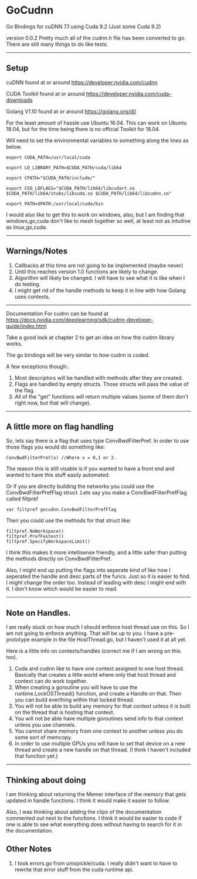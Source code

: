 # GoCudnn
Go Bindings for cuDNN 7.1 using Cuda 9.2 (Just some Cuda 9.2)

version 0.0.2 Pretty much all of the cudnn.h file has been converted to go.  There are still many things to do like tests.

---

## Setup

cuDNN found at or around https://developer.nvidia.com/cudnn

CUDA Toolkit found at or around https://developer.nvidia.com/cuda-downloads

Golang V1.10 found at or around  https://golang.org/dl/


For the least amount of hassle use Ubuntu 16.04.  This can work on Ubuntu 18.04, but for the time being there is no official Toolkit for 18.04.


Will need to set the environmental variables to something along the lines as below.  

```
export CUDA_PATH=/usr/local/cuda

export LD_LIBRARY_PATH=$CUDA_PATH/cuda/lib64

export CPATH="$CUDA_PATH/include/"

export CGO_LDFLAGS="$CUDA_PATH/lib64/libcudart.so $CUDA_PATH/lib64/stubs/libcuda.so $CUDA_PATH/lib64/libcudnn.so"

export PATH=$PATH:/usr/local/cuda/bin
```

I would also like to get this to work on windows, also, but I am finding that windows,go,cuda don't like to mesh together so well, at least not as intuitive as linux,go,cuda.


---

## Warnings/Notes


1. Callbacks at this time are not going to be implemented (maybe never)
2. Until this reaches version 1.0 functions are likely to change.  
3. Algorithm will likely be changed.  I will have to see what it is like when I do testing. 
4. I might get rid of the handle methods to keep it in line with how Golang uses contexts. 

---

Documentation For cudnn can be found at https://docs.nvidia.com/deeplearning/sdk/cudnn-developer-guide/index.html

Take a good look at chapter 2 to get an idea on how the cudnn library works.

The go bindings will be very similar to how cudnn is coded.

A few exceptions though:.  
1. Most descriptors will be handled with methods after they are created.
2. Flags are handled by empty structs. Those structs will pass the value of the flag.  
3. All of the "get" functions will return multiple values (some of them don't right now, but that will change).

---

## A little more on flag handling
So, lets say there is a flag that uses type ConvBwdFilterPref. In order to use those flags you would do something like:
```
ConvBwdFilterPref(x) //Where x = 0,1 or 2.
``` 
The reason this is still visable is if you wanted to have a front end and wanted to have this stuff easily automated. 


Or if you are directly building the networks you could use the ConvBwdFilterPrefFlag struct. 
Lets say you make a ConvBwdFilterPrefFlag called  filtpref 
```
var filtpref gocudnn.ConvBwdFilterPrefFlag
``` 
Then you could use the methods for that struct like:
```
filtpref.NoWorkspace()
filtpref.PrefFastest()
filtpref.SpecifyWorkspaceLimit()
```
I think this makes it more intellisense friendly, and a little safer than putting the methods directly on ConvBwdFilterPref.

Also, I might end up putting the flags into seperate kind of like how I seperated the handle and desc parts of the funcs.  Just so it is easier to find. I might change the order too.  Instead of leading with desc I might end with it.  I don't know which would be easier to read. 

---

## Note on Handles.  
I am really stuck on how much I should enforce host thread use on this. So I am not going to enforce anything. That will be up to you.  I have a pre-prototype example in the file HostThread.go, but I haven't used it at all yet.  

Here is a little info on contexts/handles (correct me if I am wrong on this too).  
1. Cuda and cudnn like to have one context assigned to one host thread.  Basically that creates a little world where only that host thread and context can do work together. 
2. When creating a goroutine you will have to use the runtime.LockOSThread() function, and create a Handle on that. Then you can build everthing within that locked thread.
3. You will not be able to build any memory for that context unless it is built on the thread that is hosting that context. 
4. You will not be able have multiple goroutines send info to that context unless you use channels.   
5. You cannot share memory from one context to another unless you do some sort of memcopy.   
6. In order to use multiple GPUs you will have to set that device on a new thread and create a new handle on that thread. (I think I haven't included that    function yet.)

---

## Thinking about doing

I am thinking about returning the Memer interface of the memory that gets updated in handle functions. I think it would make it easier to follow.

Also, I was thinking about adding the clips of the documentation commented out next to the functions. I think it would be easier to code if one is able to see what everything does without having to search for it in the documentation.  

## Other Notes 

1.  I took errors.go from unixpickle/cuda.  I really didn't want to have to rewrite that error stuff from the cuda runtime api. 




